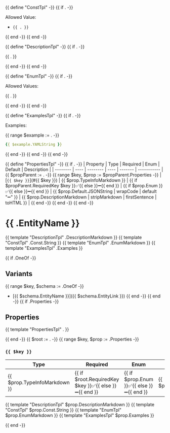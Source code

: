 {{ define "ConstTpl" -}}
{{ if . -}}

Allowed Value:

- `{{ . }}`

{{ end -}}
{{ end -}}

{{ define "DescriptionTpl" -}}
{{ if . -}}

{{ . }}

{{ end -}}
{{ end -}}

{{ define "EnumTpl" -}}
{{ if . -}}

Allowed Values:

{{ . }}

{{ end -}}
{{ end -}}

{{ define "ExamplesTpl" -}}
{{ if . -}}

Examples:

{{ range $example := . -}}

```yaml
{{ $example.YAMLString }}
```

{{ end -}}
{{ end -}}
{{ end -}}

{{ define "PropertiesTpl" -}}
{{ if . -}}
| Property | Type | Required | Enum | Default | Description |
| -------- | ---- | -------- | ---- | ------- | ----------- |
{{ $propParent := . -}}
{{ range $key, $prop := $propParent.Properties -}}
| [`{{ $key }}`](#{{ $key }}) | {{ $prop.TypeInfoMarkdown }} | {{ if $propParent.RequiredKey $key }}✅{{ else }}➖{{ end }} | {{ if $prop.Enum }}✅{{ else }}➖{{ end }} | {{ $prop.Default.JSONString | wrapCode | default "➖" }} | {{ $prop.DescriptionMarkdown | stripMarkdown | firstSentence | toHTML }} |
{{ end -}}
{{ end -}}
{{ end -}}

# {{ .EntityName }}

{{ template "DescriptionTpl" .DescriptionMarkdown }}
{{ template "ConstTpl" .Const.String }}
{{ template "EnumTpl" .EnumMarkdown }}
{{ template "ExamplesTpl" .Examples }}

{{ if .OneOf -}}

## Variants

{{ range $key, $schema := .OneOf -}}

- [{{ $schema.EntityName }}]({{ $schema.EntityLink }})
{{ end -}}
{{ end -}}
{{ if .Properties -}}

## Properties

{{ template "PropertiesTpl" . }}

{{ end -}}
{{ $root := . -}}
{{ range $key, $prop := .Properties -}}

### `{{ $key }}`

| Type | Required | Enum | Default |
| ---- | -------- | ---- | ------- |
| {{ $prop.TypeInfoMarkdown }} | {{ if $root.RequiredKey $key }}✅{{ else }}➖{{ end }} | {{ if $prop.Enum }}✅{{ else }}➖{{ end }} | {{ $prop.Default.JSONString | wrapCode | default "➖" }} |

{{ template "DescriptionTpl" $prop.DescriptionMarkdown }}
{{ template "ConstTpl" $prop.Const.String }}
{{ template "EnumTpl" $prop.EnumMarkdown }}
{{ template "ExamplesTpl" $prop.Examples }}

{{ end -}}
